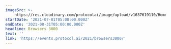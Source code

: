 ```yaml
---
imageSrc: >-
    https://res.cloudinary.com/protocolai/image/upload/v1637619110/Home/browsers3000_s3w9ps_dn3can.png
startDate: '2021-07-01T05:00:00.000Z'
endDate: '2021-08-31T05:00:00.000Z'
headline: Browsers 3000
text: ''
link: 'https://events.protocol.ai/2021/browsers3000/'
---
```


